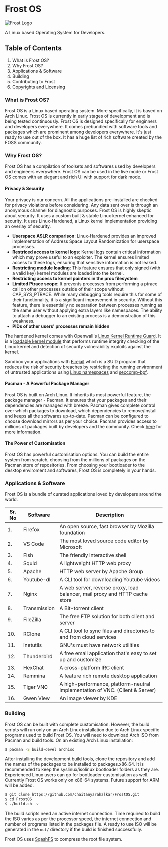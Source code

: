 # Frost OS 


![Frost Logo](https://github.com/chaitanyarahalkar/FrostOS/blob/master/frost-128px.png)

A Linux based Operating System for Developers.

## Table of Contents
1. What is Frost OS?
2. Why Frost OS?
3. Applications & Software
4. Building
5. Contributing to Frost
6. Copyrights and Licensing


### What is Frost OS? 

Frost OS is a Linux based operating system. More specifically, it is based on Arch Linux. Frost OS is currently in early stages of development and is being tested continuously. Frost OS is designed specifically for enginners and developers everywhere. It comes prebundled with software tools and packages which are prominent among developers everywhere. It's just ready to use out of the box. It has a huge list of rich software created by the FOSS community. 


### Why Frost OS? 

Frost OS has a compilation of toolsets and softwares used by developers and engineers everywhere. Frost OS can be used in the live mode or 
Frost OS comes with an elegant and rich UI with support for dark mode. 


#### Privacy & Security 

Your privacy is our concern. All the applications pre-installed are checked for privacy violations before considering. Any data sent over is through an anonymous channel for diagnostic purposes. 
Frost OS is highly skeptic about security. It uses a custom built & stable Linux kernel enhanced for security. It uses Linux-Hardened, a Linux kernel implementation providing an overlay of security.

- **Userspace ASLR comparison**: Linux-Hardened provides an improved implementation of Address Space Layout Randomization for userspace processes. 
- **Restriced access to kernel logs**: Kernel logs contain critical information which may prove useful to an exploiter. The kernel ensures limited access to these logs, ensuring that sensitive information is not leaked.
- **Restricting module loading**: This feature ensures that only signed (with a valid key) kernel modules are loaded into the kernel.
- **Restricting access to kernel pointers in the proc filesystem**
- **Limited Ptrace scope**: It prevents processes from performing a ptrace call on other processes outside of their scope without CAP_SYS_PTRACE. While many debugging tools require this for some of their functionality, it is a significant improvement in security. Without this feature, there is essentially no separation between processes running as the same user without applying extra layers like namespaces. The ability to attach a debugger to an existing process is a demonstration of this weakness.
- **PIDs of other users' processes remain hidden**

The hardened kernel comes with Openwall's [Linux Kernel Runtime Guard](https://www.openwall.com/lkrg). It is a [loadable kernel module](https://en.wikipedia.org/wiki/Loadable_kernel_module) that performs runtime integrity checking of the Linux kernel and detection of security vulnerability exploits against the kernel.

Sandbox your applications with [Firejail](https://firejail.wordpress.com) which is a SUID program that reduces the risk of security breaches by restricting the running environment of untrusted applications using [Linux namespaces](https://en.wikipedia.org/wiki/Linux_namespaces) and [seccomp-bpf](https://en.wikipedia.org/wiki/Seccomp).

#### Pacman - A Powerful Package Manager

Frost OS is built on Arch Linux. It inherits its most powerful feature, the package manager - Pacman. It ensures that your packages and their dependencies are managed with breeze. Pacman gives complete control over which packages to download, which dependencies to remove/install and keeps all the softwares up-to-date. Pacman can be configured to choose download mirrors as per your choice. Pacman provides access to millions of packages built by developers and the community. Check [here](https://aur.archlinux.org) for more information. 

#### The Power of Customisation 

Frost OS has powerful customisation options. You can build the entire system from scratch, choosing from the millions of packages on the Pacman store of repositories. From choosing your bootloader to the desktop enviroment and softwares, Frost OS is completely in your hands.  


### Applications & Software

Frost OS is a bundle of curated applications loved by developers around the world.

| Sr. No 	| Software     	| Description                                                                   	|
|--------	|--------------	|-------------------------------------------------------------------------------	|
| 1.     	| Firefox      	| An open source, fast browser by Mozilla foundation                            	|
| 2.     	| VS Code      	| The most loved source code editor by Microsoft                                	|
| 3.     	| Fish         	| The friendly interactive shell                                                	|
| 4.     	| Squid        	| A lightweight HTTP web proxy                                                  	|
| 5.     	| Apache       	| HTTP web server by Apache Group                                               	|
| 6.     	| Youtube-dl   	| A CLI tool for downloading Youtube videos                                     	|
| 7.     	| Nginx        	| A web server, reverse proxy, load balancer, mail proxy and HTTP cache store   	|
| 8.     	| Transmission 	| A Bit-torrent client                                                          	|
| 9.     	| FileZilla    	| The free FTP solution for both client and server                              	|
| 10.    	| RClone       	| A CLI tool to sync files and directories to and from cloud services           	|
| 11.    	| Inetutils    	| GNU's must have network utilities                                             	|
| 12.    	| Thunderbird  	| A free email application that's easy to set up and customize                  	|
| 13.    	| HexChat      	| A cross-platform IRC client                                                   	|
| 14.    	| Remmina      	| A feature rich remote desktop application                                     	|
| 15.    	| Tiger VNC    	| A high-performance, platform-neutral implementation of VNC. (Client & Server) 	|
| 16.    	| Gwen View     | An image viewer by KDE                                                       	  |


### Building

Frost OS can be built with complete customisation. However, the build scripts will run only on an Arch Linux installation due to Arch Linux specific programs used to build Frost OS. You will need to download Arch ISO from Pacman and build tools.
On an existing Arch Linux installation: 
```bash
$ pacman -S build-devel archiso
```

After installing the development build tools, clone the repository and add the names of the packages to be installed to packages.x86_64. It is recommended to keep the syslinux/isolinux bootloader folders as they are. Experienced Linux users can go for bootloader customisation as well. Currently Frost OS works only on x86-64 systems. Future support for ARM will be added. 

```bash
$ git clone https://github.com/chaitanyarahalkar/FrostOS.git
$ cd FrostOS
$ ./build.sh -v

```
The build scripts need an active internet connection. Time required to build the ISO varies as per the processor speed, the internet connection and number of programs listed in the packages file. A ready to use ISO will be generated in the ``` out/ ``` directory if the build is finished successfully.

Frost OS uses [SqashFS](https://en.wikipedia.org/wiki/SquashFS) to compress the root file system. 
